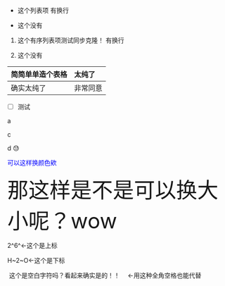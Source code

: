 -   这个列表项
    有换行

-   这个没有

1.  这个有序列表项测试同步克隆！
    有换行  

2. 这个没有

|简简单单造个表格|太纯了|
|:--------------|:----|
|确实太纯了|非常同意|

- [ ] 测试

a

[^_^]:
    b这就是注释吗

c

d
:sweat:
[^_^]: # (哈哈我是注释，不会在浏览器中显示。)
<font color=blue>可以这样换颜色欸</font>

<font size=10%>那这样是不是可以换大小呢？wow</font>


2^6^←这个是上标

H~2~O←这个是下标

&nbsp;这个是空白字符吗？看起来确实是的！！
　←用这种全角空格也能代替